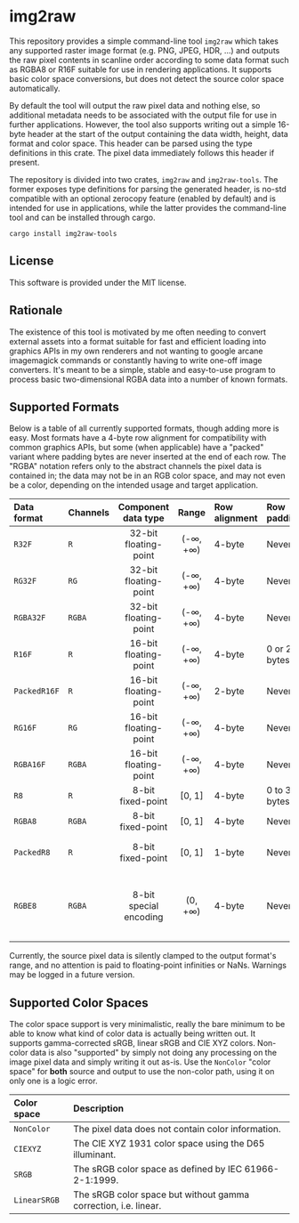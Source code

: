 # img2raw

This repository provides a simple command-line tool `img2raw` which takes any supported raster image format (e.g. PNG, JPEG, HDR, ...) and outputs the raw pixel contents in scanline order according to some data format such as RGBA8 or R16F suitable for use in rendering applications. It supports basic color space conversions, but does not detect the source color space automatically.

By default the tool will output the raw pixel data and nothing else, so additional metadata needs to be associated with the output file for use in further applications. However, the tool also supports writing out a simple 16-byte header at the start of the output containing the data width, height, data format and color space. This header can be parsed using the type definitions in this crate. The pixel data immediately follows this header if present.

The repository is divided into two crates, `img2raw` and `img2raw-tools`. The former exposes type definitions for parsing the generated header, is no-std compatible with an optional zerocopy feature (enabled by default) and is intended for use in applications, while the latter provides the command-line tool and can be installed through cargo.

    cargo install img2raw-tools

## License

This software is provided under the MIT license.

## Rationale

The existence of this tool is motivated by me often needing to convert external assets into a format suitable for fast and efficient loading into graphics APIs in my own renderers and not wanting to google arcane imagemagick commands or constantly having to write one-off image converters. It's meant to be a simple, stable and easy-to-use program to process basic two-dimensional RGBA data into a number of known formats.

## Supported Formats

Below is a table of all currently supported formats, though adding more is easy. Most formats have a 4-byte row alignment for compatibility with common graphics APIs, but some (when applicable) have a "packed" variant where padding bytes are never inserted at the end of each row. The "RGBA" notation refers only to the abstract channels the pixel data is contained in; the data may not be in an RGB color space, and may not even be a color, depending on the intended usage and target application.

| Data format  | Channels |  Component data type   |  Range   | Row alignment | Row padding  | Notes                                           |
| :----------- | :------- | :--------------------: | :------: | :------------ | :----------- | :---------------------------------------------- |
| `R32F`       | `R`      | 32-bit floating-point  | (-∞, +∞) | 4-byte        | Never        |                                                 |
| `RG32F`      | `RG`     | 32-bit floating-point  | (-∞, +∞) | 4-byte        | Never        |                                                 |
| `RGBA32F`    | `RGBA`   | 32-bit floating-point  | (-∞, +∞) | 4-byte        | Never        |                                                 |
| `R16F`       | `R`      | 16-bit floating-point  | (-∞, +∞) | 4-byte        | 0 or 2 bytes |                                                 |
| `PackedR16F` | `R`      | 16-bit floating-point  | (-∞, +∞) | 2-byte        | Never        | Packed variant of `R16F`.                       |
| `RG16F`      | `RG`     | 16-bit floating-point  | (-∞, +∞) | 4-byte        | Never        |                                                 |
| `RGBA16F`    | `RGBA`   | 16-bit floating-point  | (-∞, +∞) | 4-byte        | Never        |                                                 |
| `R8`         | `R`      |   8-bit fixed-point    |  [0, 1]  | 4-byte        | 0 to 3 bytes |                                                 |
| `RGBA8`      | `RGBA`   |   8-bit fixed-point    |  [0, 1]  | 4-byte        | Never        |                                                 |
| `PackedR8`   | `R`      |   8-bit fixed-point    |  [0, 1]  | 1-byte        | Never        | Packed variant of `R8`.                         |
| `RGBE8`      | `RGBA`   | 8-bit special encoding | (0, +∞)  | 4-byte        | Never        | RGBE encoding, alpha channel contains exponent. |

Currently, the source pixel data is silently clamped to the output format's range, and no attention is paid to floating-point infinities or NaNs. Warnings may be logged in a future version.

## Supported Color Spaces

The color space support is very minimalistic, really the bare minimum to be able to know what kind of color data is actually being written out. It supports gamma-corrected sRGB, linear sRGB and CIE XYZ colors. Non-color data is also "supported" by simply not doing any processing on the image pixel data and simply writing it out as-is. Use the `NonColor` "color space" for **both** source and output to use the non-color path, using it on only one is a logic error.

| Color space  | Description                                                     |
| :----------- | :-------------------------------------------------------------- |
| `NonColor`   | The pixel data does not contain color information.              |
| `CIEXYZ`     | The CIE XYZ 1931 color space using the D65 illuminant.          |
| `SRGB`       | The sRGB color space as defined by IEC 61966-2-1:1999.          |
| `LinearSRGB` | The sRGB color space but without gamma correction, i.e. linear. |
